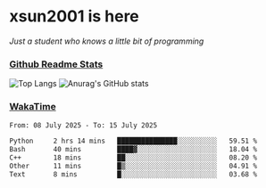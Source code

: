 # xsun2001 is here

*Just a student who knows a little bit of programming*

### [Github Readme Stats](https://github.com/anuraghazra/github-readme-stats)

![Top Langs](https://github-readme-stats.vercel.app/api/top-langs/?username=xsun2001&layout=compact&theme=radical) ![Anurag's GitHub stats](https://github-readme-stats.vercel.app/api?username=xsun2001&show_icons=true&theme=radical)

### [WakaTime](https://wakatime.com)

<!--START_SECTION:waka-->

```txt
From: 08 July 2025 - To: 15 July 2025

Python     2 hrs 14 mins   ███████████████░░░░░░░░░░   59.51 %
Bash       40 mins         ████▓░░░░░░░░░░░░░░░░░░░░   18.04 %
C++        18 mins         ██░░░░░░░░░░░░░░░░░░░░░░░   08.20 %
Other      11 mins         █▒░░░░░░░░░░░░░░░░░░░░░░░   04.91 %
Text       8 mins          █░░░░░░░░░░░░░░░░░░░░░░░░   03.68 %
```

<!--END_SECTION:waka-->
